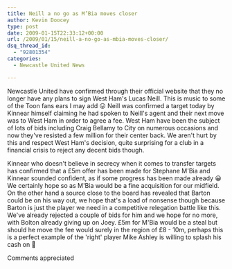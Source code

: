 ```yaml
---
title: Neill a no go as M’Bia moves closer
author: Kevin Doocey
type: post
date: 2009-01-15T22:33:12+00:00
url: /2009/01/15/neill-a-no-go-as-mbia-moves-closer/
dsq_thread_id:
  - "92801354"
categories:
  - Newcastle United News

---
```

Newcastle United have confirmed through their official website that they no longer have any plans to sign West Ham's Lucas Neill. This is music to some of the Toon fans ears I may add 😛 Neill was confirmed a target today by Kinnear himself claiming he had spoken to Neill's agent and their next move was to West Ham in order to agree a fee. West Ham have been the subject of lots of bids including Craig Bellamy to City on numerous occasions and now they've resisted a few million for their center back. We aren't hurt by this and respect West Ham's decision, quite surprising for a club in a financial crisis to reject any decent bids though.

Kinnear who doesn't believe in secrecy when it comes to transfer targets has confirmed that a £5m offer has been made for Stephane M'Bia and Kinnear sounded confident, as if some progress has been made already 😀 We certainly hope so as M'Bia would be a fine acquisition for our midfield. On the other hand a source close to the board has revealed that Barton could be on his way out, we hope that's a load of nonsense though because Barton is just the player we need in a competitive relegation battle like this. We've already rejected a couple of bids for him and we hope for no more, with Bolton already giving up on Joey. £5m for M'Bia would be a steal but should he move the fee would surely in the region of £8 - 10m, perhaps this is a perfect example of the 'right' player Mike Ashley is willing to splash his cash on 🙂

Comments appreciated

